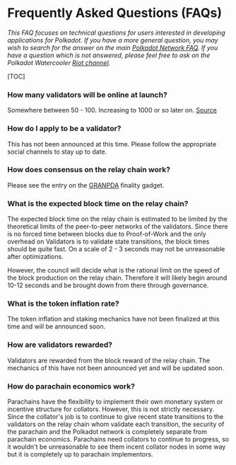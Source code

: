 # Frequently Asked Questions (FAQs)

_This FAQ focuses on technical questions for users interested in developing applications for Polkadot.  If you have a more general question, you may wish to search for the answer on the main [Polkadot Network FAQ](https://polkadot.network/faq).  If you have a question which is not answered, please feel free to ask on the Polkadot Watercooler [Riot channel](https://riot.im/app/#/room/#polkadot-watercooler:matrix.org)._

[TOC]

### How many validators will be online at launch?

Somewhere between 50 - 100. Increasing to 1000 or so later on. [Source](https://youtu.be/IRc5Jma_eH8?t=1630) 

### How do I apply to be a validator?

This has not been announced at this time. Please follow the appropriate
social channels to stay up to date.

<!-- ### How does the Nominated Proof-of-stake (NPoS) scheme work?

TODO -->

### How does consensus on the relay chain work?

Please see the entry on the [GRANPDA](./grandpa.md) finality gadget.

### What is the expected block time on the relay chain?

The expected block time on the relay chain is estimated to be limited
by the theoretical limits of the peer-to-peer networks of the validators.
Since there is no forced time between blocks due to Proof-of-Work and the only
overhead on Validators is to validate state transitions, the block times should
be quite fast. On a scale of 2 - 3 seconds may not be unreasonable after optimizations.

However, the council will decide what is the rational limit on the speed of the block production on the relay chain. Therefore it will likely begin around 10-12 seconds and be brought down from there through governance.

### What is the token inflation rate?

The token inflation and staking mechanics have not been finalized at this
time and will be announced soon.

### How are validators rewarded?

Validators are rewarded from the block reward of the relay chain. The mechanics of this
have not been announced yet and will be updated soon.

### How do parachain economics work?

Parachains have the flexibility to implement their own monetary system or
incentive structure for collators. However, this is not strictly necessary.
Since the collator's job is to continue to give recent state transitions to 
the validators on the relay chain whom validate each transition, the security
of the parachain and the Polkadot network is completely separate from parachain
economics. Parachains need collators to continue to progress, so it wouldn't be
unreasonable to see them incent collator nodes in some way but it is completely
up to parachain implementors.
